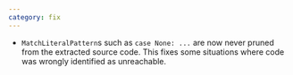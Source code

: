 ```yaml
---
category: fix
---
```


- `MatchLiteralPattern`s such as `case None: ...` are now never pruned from the extracted source code. This fixes some situations where code was wrongly identified as unreachable.
